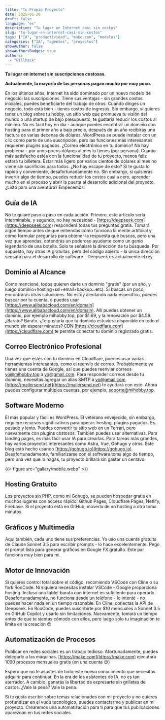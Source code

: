 ```yaml
---
title: "Tu Propio Proyecto"
date: 2025-01-26
draft: false
language: "es"
description: "Tu lugar en Internet casi sin costos"
slug: "tu-lugar-en-internet-casi-sin-costos"
tags: ["IA", "productividad", "make.com", "modelos"]
categories: ["IA", "agentes", "proyectos"]
showAuthor: false
showAuthorsBadges: true
authors:
  - "willhack"
---
```


**Tu lugar en internet sin suscripciones costosas.**

**Actualmente, la mayoría de las personas pagan mucho por muy poco.**

En los últimos años, Internet ha sido dominado por un nuevo modelo de negocio: las suscripciones. Tiene sus ventajas - sin grandes costos iniciales, puedes beneficiarte del trabajo de otros. Cuando diriges un negocio, todo está bien - tienes costos de ingresos. Sin embargo, si quieres tener un blog sobre tu hobby, un sitio web que promueva tu visión del mundo o una startup de bajo presupuesto, te gustaría reducir los costos al mínimo. No es fácil hoy en día - aunque puedes encontrar un dominio con hosting para el primer año a bajo precio, después de un año recibirás una factura de varias decenas de dólares. WordPress se puede instalar con un clic como parte de una suscripción, pero las funciones más interesantes requieren plugins pagados. ¿Correo electrónico en tu dominio? No hay problema - por unos pocos dólares al mes lo tienes (por persona). Cuanto más satisfecho estés con la funcionalidad de tu proyecto, menos feliz estará tu billetera. Estar más ligero por varios cientos de dólares al mes no viene sin sacrificios para todos. ¿No hay escape de esto? Si te gusta lo rápido y conveniente, desafortunadamente no. Sin embargo, si quisieras invertir algo de tiempo, puedes reducir los costos casi a cero, aprender mucho en el proceso y abrir la puerta al desarrollo adicional del proyecto. ¿Listo para una aventura? Empecemos:

## Guía de IA
No te guiaré paso a paso en cada acción. Primero, este artículo sería interminable, y segundo, no hay necesidad - [https://deepseek.com](https://deepseek.com) responderá todas tus preguntas gratis. Tomará algún tiempo antes de que entiendas cómo funciona la mente artificial y cómo formular preguntas para obtener la respuesta que buscas, pero una vez que aprendas, obtendrás un poderoso ayudante como un genio legendario de una botella. Solo te señalaré la dirección de tu búsqueda. Por supuesto, hay otras IA gratuitas, pero del código abierto - la única dirección sensata para el desarrollo de software - Deepseek es actualmente el rey.

## Dominio al Alcance
Como mencioné, todos quieren darte un dominio "gratis" (por un año, y luego dominio+hosting+ssl+email+backup...etc). Si buscas un poco, encontrarás otras soluciones. No estoy alentando nada específico, puedes buscar por tu cuenta, o puedes usar [https://www.alibabacloud.com/en/domain](https://www.alibabacloud.com/en/domain). Allí puedes obtener un dominio, por ejemplo mihobby.top, por $1.69, y la renovación por $4.59. ¿Barato? Barato. ¿Te gustaría que tu dominio estuviera disponible en todo el mundo sin esperar minutos? CDN [https://cloudflare.com](https://cloudflare.com) te permite conectar tu dominio registrado gratis.

## Correo Electrónico Profesional
Una vez que estés con tu dominio en Cloudflare, puedes usar varias herramientas interesantes, como el reenvío de correo. Probablemente ya tienes una cuenta de Google, así que puedes reenviar correos [yo@mihobby.top](mailto:yo@mihobby.top) a [yo@gmail.com](mailto:yo@gmail.com). Para responder correos desde tu dominio, necesitas agregar un alias SMTP a [yo@gmail.com](mailto:yo@gmail.com). [https://mailersend.net](https://mailersend.net) te ayudará con esto. Ahora puedes configurar múltiples cuentas, por ejemplo, [soporte@mihobby.top](mailto:soporte@mihobby.top).

## Software Moderno
El más popular y fácil es WordPress. El veterano envejecido, sin embargo, requiere recursos significativos para operar: hosting, plugins pagados. Es pesado y lento. Puedes convertir tu sitio web en un Ferrari, pero nuevamente con plugins costosos. También puedes usar alternativas. Para landing pages, es más fácil usar IA para crearlas. Para tareas más grandes, hay varios proyectos interesantes como Astra, Vue, Gohugo y otros. Este blog está hecho usando [https://gohugo.io](https://gohugo.io). Desafortunadamente, familiarizarse con el software toma algo de tiempo, pero una vez que lo hagas, tu proyecto brillará sin gastar un centavo:

{{< figure src="gallery/mobile.webp" >}}

## Hosting Gratuito
Los proyectos sin PHP, como mi Gohugo, se pueden hospedar gratis en muchos lugares con acceso rápido: Github Pages, Cloudflare Pages, Netlify, Firebase. Si el proyecto está en GitHub, moverlo de un hosting a otro toma minutos.

## Gráficos y Multimedia
Aquí también, cada uno tiene sus preferencias. Yo uso una cuenta gratuita de Claude Sonnet 3.5 para escribir prompts - lo hace excelentemente. Pego el prompt listo para generar gráficos en Google FX gratuito. Este par funciona muy bien para mí.

## Motor de Innovación
Si quieres control total sobre el código, recomiendo VSCode con Cline o su fork RooCode. Ni siquiera necesitas instalar VSCode - Google proporciona hosting. Incluso una tablet barata con internet es suficiente para operarlo. Desafortunadamente, no funciona desde un teléfono - lo intenté - no puedes hacer nada en un tiempo razonable. En Cline, conectas la API de Deepseek. En RooCode, puedes suscribirte por $10 mensuales a Sonnet 3.5 en GitHub Copilot y usarlo sin limitaciones. Nuevamente, tomará un tiempo antes de que te sientas cómodo con ellos, pero luego solo tu imaginación te limita en la creación 😉

## Automatización de Procesos
Publicar en redes sociales es un trabajo tedioso. Afortunadamente, puedes delegarlo a las máquinas. [https://make.com](https://make.com) ejecutará 1000 procesos mensuales gratis (en una cuenta 😉)

Espero que no te asustes de todo este nuevo conocimiento que necesitas adquirir para continuar. En la era de los asistentes de IA, no es tan aterrador. A cambio, ganarás la libertad de expresarte sin grilletes de costos. ¿Vale la pena? Vale la pena.

Si te gusta escribir sobre temas relacionados con mi proyecto y no quieres profundizar en el vudú tecnológico, puedes contactarme y publicar en mi proyecto. Crearemos una automatización para ti para que tus publicaciones aparezcan en tus redes sociales.
